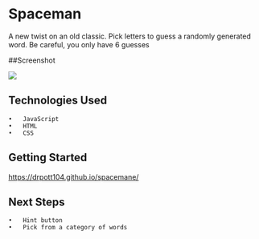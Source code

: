 # Spaceman
A new twist on an old classic. Pick letters to guess a randomly generated word. Be careful, you only have 6 guesses

##Screenshot
<div>
<img src="https://i.imgur.com/cA8IcEB.png">
</div>

## Technologies Used
	•	JavaScript
	•	HTML
	•	CSS

## Getting Started
https://drpott104.github.io/spacemane/

## Next Steps
	•	Hint button
	•	Pick from a category of words
